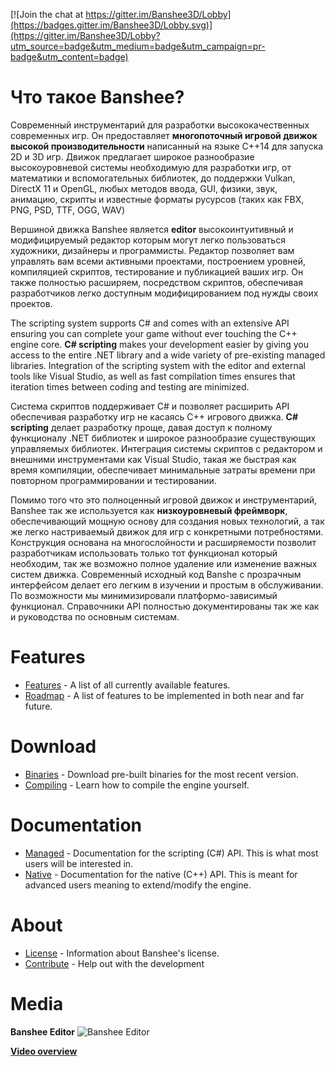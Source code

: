 [![Join the chat at https://gitter.im/Banshee3D/Lobby](https://badges.gitter.im/Banshee3D/Lobby.svg)](https://gitter.im/Banshee3D/Lobby?utm_source=badge&utm_medium=badge&utm_campaign=pr-badge&utm_content=badge)

# Что такое Banshee?

Современный инструментарий для разработки высококачественных современных игр. Он предоставляет **многопоточный игровой движок высокой производительности** написанный на языке C++14 для запуска 2D и 3D игр. Движок предлагает широкое разнообразие высокоуровневой системы необходимую для разработки игр, от математики и вспомогательных библиотек, до поддержки Vulkan, DirectX 11 и OpenGL, любых методов ввода, GUI, физики, звук, анимацию, скрипты и известные форматы русурсов (таких как FBX, PNG, PSD, TTF, OGG, WAV)

Вершиной движка Banshee является **editor** высокоинтуитивный и модифицируемый редактор которым могут легко пользоваться художники, дизайнеры и программисты. Редактор позволяет вам управлять вам всеми активными проектами, построением уровней, компиляцией скриптов, тестирование и публикацией ваших игр. Он также полностью расширяем, посредством скриптов, обеспечивая разработчиков легко доступным модифицированием под нужды своих проектов.

The scripting system supports C# and comes with an extensive API ensuring you can complete your game without ever touching the C++ engine core. **C# scripting** makes your development easier by giving you access to the entire .NET library and a wide variety of pre-existing managed libraries. Integration of the scripting system with the editor and external tools like Visual Studio, as well as fast compilation times ensures that iteration times between coding and testing are minimized.

Система скриптов поддерживает C# и позволяет расширить API обеспечивая разработку игр не касаясь C++ игрового движка. **C# scripting** делает разработку проще, давая доступ к полному функционалу .NET библиотек и широкое разнообразие существующих управляемых библиотек. Интеграция системы скриптов с редактором и внешними инструментами как Visual Studio, такая же быстрая как время компиляции, обеспечивает минимальные затраты времени при повторном программировании и тестировании.

Помимо того что это полноценный игровой движок и инструментарий, Banshee так же используется как **низкоуровневый фреймворк**, обеспечивающий мощную основу для создания новых технологий, а так же легко настриваемый движок для игр с конкретными потребностями. Конструкция основана на многослойности и расширяемости позволит разработчикам использовать только тот функционал который необходим, так же возможно полное удаление или изменение важных систем движка. Современный исходный код Banshe с прозрачным интерфейсом делает его легким в изучении и простым в обслуживании. По возможности мы минимизировали платформо-зависимый функционал. Справочники API полностью документированы так же как и руководства по основным системам.

# Features
* [Features](https://github.com/BearishSun/BansheeEngine/blob/master/Documentation/GitHub/features.md) - A list of all currently available features.
* [Roadmap](https://github.com/BearishSun/BansheeEngine/blob/master/Documentation/GitHub/roadmap.md) - A list of features to be implemented in both near and far future. 

# Download
* [Binaries](https://github.com/BearishSun/BansheeEngine/blob/master/Documentation/GitHub/install.md) - Download pre-built binaries for the most recent version.
* [Compiling](https://github.com/BearishSun/BansheeEngine/blob/master/Documentation/GitHub/compiling.md) - Learn how to compile the engine yourself.

# Documentation
* [Managed](http://docs.banshee3d.com/Managed/index.html) - Documentation for the scripting (C#) API. This is what most users will be interested in.
* [Native](http://docs.banshee3d.com/Native/index.html) - Documentation for the native (C++) API. This is meant for advanced users meaning to extend/modify the engine.

# About
* [License](https://github.com/BearishSun/BansheeEngine/blob/master/Documentation/GitHub/license.md) - Information about Banshee's license.
* [Contribute](http://www.banshee3d.com/contribute) - Help out with the development

# Media
**Banshee Editor**
![Banshee Editor](http://bearishsun.thalassa.feralhosting.com/BansheeEditor.png "Banshee Editor")

[**Video overview**](https://youtu.be/WJsYOyCXGEU)
